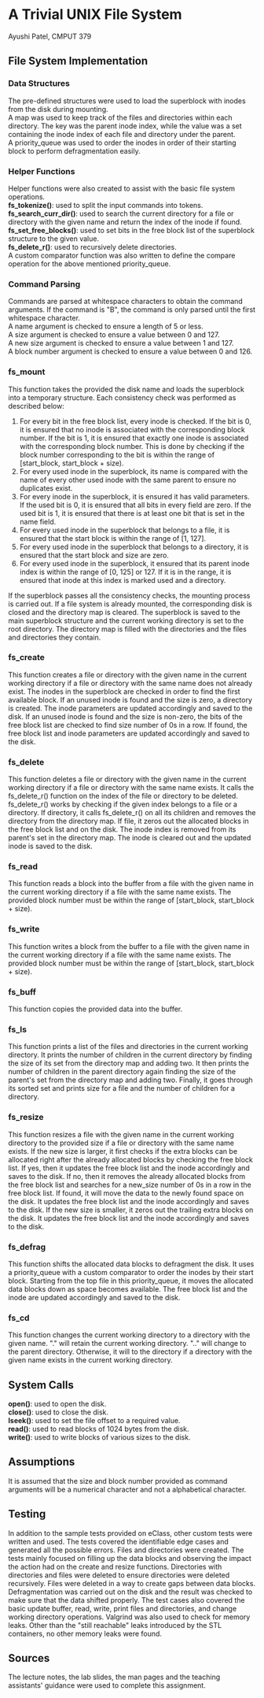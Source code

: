# A Trivial UNIX File System
Ayushi Patel, CMPUT 379

## File System Implementation
### Data Structures
The pre-defined structures were used to load the superblock with inodes from the disk during mounting.\
A map was used to keep track of the files and directories within each directory. The key was the parent inode index, while the value was a set containing the inode index of each file and directory under the parent.\
A priority_queue was used to order the inodes in order of their starting block to perform defragmentation easily.

### Helper Functions
Helper functions were also created to assist with the basic file system operations.\
**fs_tokenize()**: used to split the input commands into tokens.\
**fs_search_curr_dir()**: used to search the current directory for a file or directory with the given name and return the index of the inode if found.\
**fs_set_free_blocks()**: used to set bits in the free block list of the superblock structure to the given value.\
**fs_delete_r()**: used to recursively delete directories.\
A custom comparator function was also written to define the compare operation for the above mentioned priority_queue.

### Command Parsing
Commands are parsed at whitespace characters to obtain the command arguments. If the command is "B", the command is only parsed until the first whitespace character.\
A name argument is checked to ensure a length of 5 or less.\
A size argument is checked to ensure a value between 0 and 127.\
A new size argument is checked to ensure a value between 1 and 127.\
A block number argument is checked to ensure a value between 0 and 126.

### fs_mount
This function takes the provided the disk name and loads the superblock into a temporary structure. Each consistency check was performed as described below:
1. For every bit in the free block list, every inode is checked. If the bit is 0, it is ensured that no inode is associated with the corresponding block number. If the bit is 1, it is ensured that exactly one inode is associated with the corresponding block number. This is done by checking if the block number corresponding to the bit is within the range of [start_block, start_block + size).
2. For every used inode in the superblock, its name is compared with the name of every other used inode with the same parent to ensure no duplicates exist.
3. For every inode in the superblock, it is ensured it has valid parameters. If the used bit is 0, it is ensured that all bits in every field are zero. If the used bit is 1, it is ensured that there is at least one bit that is set in the name field.
4. For every used inode in the superblock that belongs to a file, it is ensured that the start block is within the range of [1, 127].
5. For every used inode in the superblock that belongs to a directory, it is ensured that the start block and size are zero.
6. For every used inode in the superblock, it ensured that its parent inode index is within the range of [0, 125] or 127. If it is in the range, it is ensured that inode at this index is marked used and a directory.

If the superblock passes all the consistency checks, the mounting process is carried out. If a file system is already mounted, the corresponding disk is closed and the directory map is cleared. The superblock is saved to the main superblock structure and the current working directory is set to the root directory. The directory map is filled with the directories and the files and directories they contain.

### fs_create
This function creates a file or directory with the given name in the current working directory if a file or directory with the same name does not already exist. The inodes in the superblock are checked in order to find the first available block. If an unused inode is found and the size is zero, a directory is created. The inode parameters are updated accordingly and saved to the disk. If an unused inode is found and the size is non-zero, the bits of the free block list are checked to find size number of 0s in a row. If found, the free block list and inode parameters are updated accordingly and saved to the disk.

### fs_delete
This function deletes a file or directory with the given name in the current working directory if a file or directory with the same name exists. It calls the fs_delete_r() function on the index of the file or directory to be deleted. fs_delete_r() works by checking if the given index belongs to a file or a directory. If directory, it calls fs_delete_r() on all its children and removes the directory from the directory map. If file, it zeros out the allocated blocks in the free block list and on the disk. The inode index is removed from its parent's set in the directory map. The inode is cleared out and the updated inode is saved to the disk.

### fs_read
This function reads a block into the buffer from a file with the given name in the current working directory if a file with the same name exists. The provided block number must be within the range of [start_block, start_block + size).

### fs_write
This function writes a block from the buffer to a file with the given name in the current working directory if a file with the same name exists. The provided block number must be within the range of [start_block, start_block + size).

### fs_buff
This function copies the provided data into the buffer.

### fs_ls
This function prints a list of the files and directories in the current working directory. It prints the number of children in the current directory by finding the size of its set from the directory map and adding two. It then prints the number of children in the parent directory again finding the size of the parent's set from the directory map and adding two. Finally, it goes through its sorted set and prints size for a file and the number of children for a directory.

### fs_resize
This function resizes a file with the given name in the current working directory to the provided size if a file or directory with the same name exists. If the new size is larger, it first checks if the extra blocks can be allocated right after the already allocated blocks by checking the free block list. If yes, then it updates the free block list and the inode accordingly and saves to the disk. If no, then it removes the already allocated blocks from the free block list and searches for a new_size number of 0s in a row in the free block list. If found, it will move the data to the newly found space on the disk. It updates the free block list and the inode accordingly and saves to the disk. If the new size is smaller, it zeros out the trailing extra blocks on the disk. It updates the free block list and the inode accordingly and saves to the disk.

### fs_defrag
This function shifts the allocated data blocks to defragment the disk. It uses a priority_queue with a custom comparator to order the inodes by their start block. Starting from the top file in this priority_queue, it moves the allocated data blocks down as space becomes available. The free block list and the inode are updated accordingly and saved to the disk.

### fs_cd
This function changes the current working directory to a directory with the given name. "." will retain the current working directory. ".." will change to the parent directory. Otherwise, it will to the directory if a directory with the given name exists in the current working directory.

## System Calls
**open()**: used to open the disk.\
**close()**: used to close the disk.\
**lseek()**: used to set the file offset to a required value.\
**read()**: used to read blocks of 1024 bytes from the disk.\
**write()**: used to write blocks of various sizes to the disk.

## Assumptions
It is assumed that the size and block number provided as command arguments will be a numerical character and not a alphabetical character.

## Testing
In addition to the sample tests provided on eClass, other custom tests were written and used. The tests covered the identifiable edge cases and generated all the possible errors. Files and directories were created. The tests mainly focused on filling up the data blocks and observing the impact the action had on the create and resize functions. Directories with directories and files were deleted to ensure directories were deleted recursively. Files were deleted in a way to create gaps between data blocks. Defragmentation was carried out on the disk and the result was checked to make sure that the data shifted properly. The test cases also covered the basic update buffer, read, write, print files and directories, and change working directory operations. Valgrind was also used to check for memory leaks. Other than the "still reachable" leaks introduced by the STL containers, no other memory leaks were found.

## Sources
The lecture notes, the lab slides, the man pages and the teaching assistants' guidance were used to complete this assignment.
